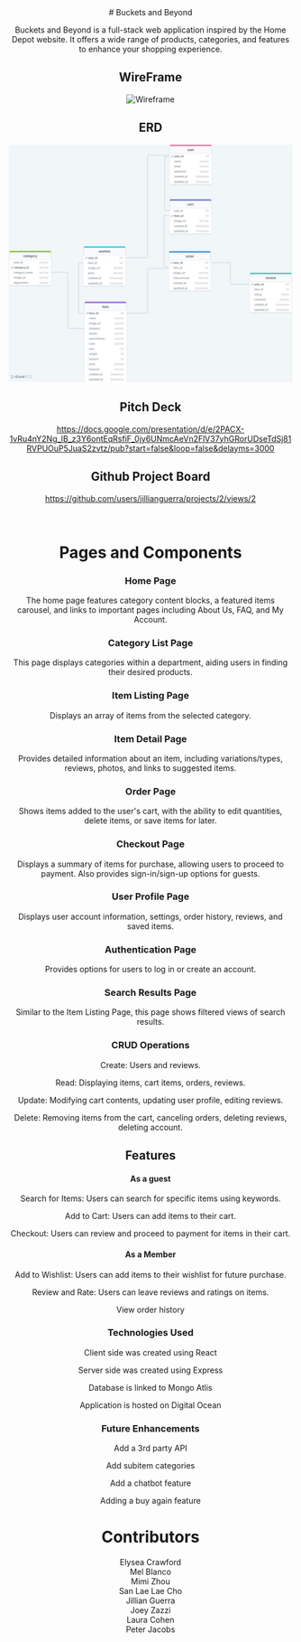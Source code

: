 <div style="text-align: center;">
  # Buckets and Beyond

  Buckets and Beyond is a full-stack web application inspired by the Home Depot website. It offers a wide range of products, categories, and features to enhance your shopping experience.
 
 
  ## WireFrame
  ![Wireframe](https://github.com/JoeyZ56/home-depot/assets/127636815/0e979c22-aa03-4273-9dd3-8ec47330581f)

  ## ERD
  ![Alt text](image.png)
	

  ## Pitch Deck
  https://docs.google.com/presentation/d/e/2PACX-1vRu4nY2Ng_lB_z3Y6ontEqRsfiF_0jy6UNmcAeVn2FlV37yhGRorUDseTdSj81RVPUOuP5JuaS2zvtz/pub?start=false&loop=false&delayms=3000

  ## Github Project Board
  https://github.com/users/jillianguerra/projects/2/views/2

</div>
</br>

<div style="text-align: center;">



# Pages and Components

### Home Page
The home page features category content blocks, a featured items carousel, and links to important pages including About Us, FAQ, and My Account.

### Category List Page

This page displays categories within a department, aiding users in finding their desired products.

### Item Listing Page

Displays an array of items from the selected category.

### Item Detail Page

Provides detailed information about an item, including variations/types, reviews, photos, and links to suggested items.

### Order Page

Shows items added to the user's cart, with the ability to edit quantities, delete items, or save items for later.

### Checkout Page

Displays a summary of items for purchase, allowing users to proceed to payment. Also provides sign-in/sign-up options for guests.

### User Profile Page

Displays user account information, settings, order history, reviews, and saved items.

### Authentication Page

Provides options for users to log in or create an account.

### Search Results Page

Similar to the Item Listing Page, this page shows filtered views of search results.

### CRUD Operations

Create: Users and reviews.

Read: Displaying items, cart items, orders, reviews.

Update: Modifying cart contents, updating user profile, editing reviews.

Delete: Removing items from the cart, canceling orders, deleting reviews, deleting account.

## Features

#### As a guest

Search for Items: Users can search for specific items using keywords.

Add to Cart: Users can add items to their cart.

Checkout: Users can review and proceed to payment for items in their cart.


#### As a Member

Add to Wishlist: Users can add items to their wishlist for future purchase.

Review and Rate: Users can leave reviews and ratings on items.

View order history

### Technologies Used

Client side was created using React

Server side was created using Express

Database is linked to Mongo Atlis 

Application is hosted on Digital Ocean



### Future Enhancements

Add a 3rd party API

Add subitem categories

Add a chatbot feature

Adding a buy again feature

# Contributors

Elysea Crawford</br> 
Mel Blanco</br> 
Mimi Zhou</br> 
San Lae Lae Cho</br> 
Jillian Guerra</br> 
Joey Zazzi</br> 
Laura Cohen</br> 
Peter Jacobs</br> 

</div>







